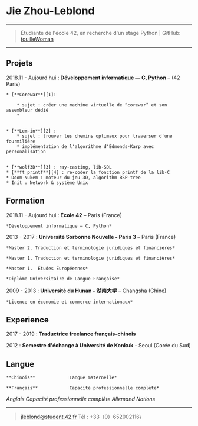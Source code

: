Jie Zhou-Leblond
==============

----

>  Étudiante de l'école 42, en recherche d'un stage Python 
>   |  GitHub: [touilleWoman][5]

----




Projets
----------------------

2018.11 - Aujourd'hui
:   **Développement informatique — C, Python** –  (42 Paris)


    * [**Corewar**][1]:

        * sujet : créer une machine virtuelle de “corewar” et son assembleur dédié
        * 


    * [**Lem-in**][2] : 
        * sujet : trouver les chemins optimaux pour traverser d'une fourmilière
        * implémentation de l'algorithme d'Edmonds-Karp avec personalisation 


    * [**wolf3D**][3] : ray-casting, lib-SDL
    * [**ft_printf**][4] : re-coder la fonction printf de la lib-C    
    * Doom-Nukem : moteur du jeu 3D, algorithm BSP-tree
    * Init : Network & système Unix

Formation
---------

2018.11 - Aujourd'hui
:   **École 42**  – Paris (France)

    *Développement informatique — C, Python*

2013 - 2017
:   **Université Sorbonne Nouvelle - Paris 3** –  Paris (France)

    *Master 2. Traduction et terminologie juridiques et financières*

    *Master 1. Traduction et terminologie juridiques et financières*

    *Master 1.  Etudes Européennes*

    *Diplôme Universitaire de Langue Française*

2009 - 2013
:   **Université du Hunan - 湖南大学** –  Changsha (Chine)

    *Licence en économie et commerce internationaux*


Experience
----------------
2017 - 2019
:   **Traductrice freelance français-chinois**

2012
:   **Semestre d'échange à Université de Konkuk** - Seoul (Corée du Sud)

Langue
----------------

    **Chinois**             Langue maternelle*

    **Français**            Capacité professionnelle complète*
*Anglais             Capacité professionnelle complète*
*Allemand            Notions*

----

> <jleblond@student.42.fr> Tél : +33（0）652002116\


[1]: https://github.com/touilleWoman/corewar
[2]: https://github.com/touilleWoman/Lem_in
[3]: https://github.com/touilleWoman/wolf3d
[4]: https://github.com/touilleWoman/ft_printf
[5]: https://github.com/touilleWoman
